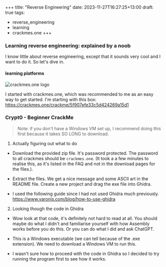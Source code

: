 +++
title: "Reverse Engineering"
date: 2023-11-27T16:27:25+13:00
draft: true
tags:
  - reverse_engineering
  - learning
  - crackmes.one
+++

### Learning reverse engineering: explained by a noob

I know little about reverse engineering, except that it sounds very cool and I want to do it. So let's dive in.

#### learning platforms

![crackmes.one logo](/image.png)

I started with crackmes.one, which was recommended to me as an easy way to get started. I'm starting with this box:
https://crackmes.one/crackme/5f907efe33c5d424269a15d1 

### Crypt0 - Beginner CrackMe

> Note: if you don't have a Windows VM set up, I recommend doing this first because it takes SO LONG to download.

1) Actually figuring out what to do 

* Download the provided zip file. It's password protected. The password to all crackmes should be `crackmes.one`. (It took a a few minutes to realise this, as it's listed in the FAQ and not in the download pages for the files.).

* Extract the files. We get a nice message and some ASCII art in the README file. Create a new project and drag the exe file into Ghidra.

* I used the following guide since I had not used Ghidra much previously. https://www.varonis.com/blog/how-to-use-ghidra 



2) Looking though the code in Ghidra

* Wow look at that code, it's definitely not hard to read at all. You should maybe do what I didn't and familiarise yourself with how Assembly works before you do this. Or you can do what I did and ask ChatGPT.

* This is a Windows executable (we can tell because of the .exe extension). We need to download a Windows VM to run this.

* I wasn't sure how to proceed with the code in Ghidra so I decided to try running the program first to see how it works.